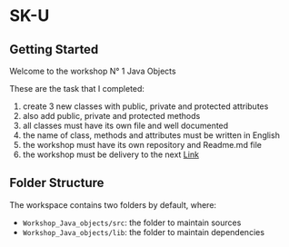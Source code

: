 # SK-U

## Getting Started

Welcome to the workshop N° 1 Java Objects

These are the task that I completed:

1. create 3 new classes with public, private and protected attributes
2. also add public, private and protected methods
3. all classes must have its own file and well documented
4. the name of class, methods and attributes must be written in English
5. the workshop must have its own repository and Readme.md file
6. the workshop must be delivery to the next [Link](https://forms.gle/y6c3GjfHyGKNsDDd8)

## Folder Structure

The workspace contains two folders by default, where:

- `Workshop_Java_objects/src`: the folder to maintain sources
- `Workshop_Java_objects/lib`: the folder to maintain dependencies


